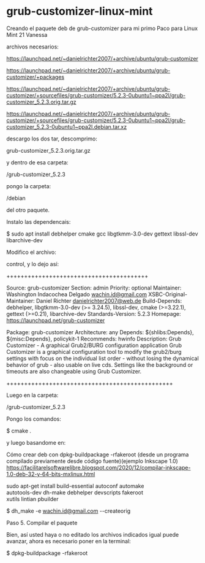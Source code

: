 # grub-customizer-linux-mint


Creando el paquete deb de grub-customizer para mi primo Paco para Linux Mint 21 Vanessa

archivos necesarios:

https://launchpad.net/~danielrichter2007/+archive/ubuntu/grub-customizer

https://launchpad.net/~danielrichter2007/+archive/ubuntu/grub-customizer/+packages

https://launchpad.net/~danielrichter2007/+archive/ubuntu/grub-customizer/+sourcefiles/grub-customizer/5.2.3-0ubuntu1~ppa2l/grub-customizer_5.2.3.orig.tar.gz

https://launchpad.net/~danielrichter2007/+archive/ubuntu/grub-customizer/+sourcefiles/grub-customizer/5.2.3-0ubuntu1~ppa2l/grub-customizer_5.2.3-0ubuntu1~ppa2l.debian.tar.xz

descargo los dos tar, descomprimo:

grub-customizer_5.2.3.orig.tar.gz

y dentro de esa carpeta:

/grub-customizer_5.2.3

pongo la carpeta:

/debian

del otro paquete.

Instalo las dependencais:

$ sudo apt install debhelper cmake gcc libgtkmm-3.0-dev gettext libssl-dev libarchive-dev

Modifico el archivo:

control, y lo dejo así:

++++++++++++++++++++++++++++++++++++++++

Source: grub-customizer
Section: admin
Priority: optional
Maintainer: Washington Indacochea Delgado <wachin.id@gmail.com>
XSBC-Original-Maintainer: Daniel Richter <danielrichter2007@web.de>
Build-Depends: debhelper, libgtkmm-3.0-dev (>= 3.24.5), libssl-dev, cmake (>=3.22.1), gettext (>=0.21), libarchive-dev
Standards-Version: 5.2.3
Homepage: https://launchpad.net/grub-customizer

Package: grub-customizer
Architecture: any
Depends: ${shlibs:Depends}, ${misc:Depends}, policykit-1
Recommends: hwinfo
Description: Grub Customizer - A graphical Grub2/BURG configuration application
 Grub Customizer is a graphical configuration tool to modify the grub2/burg
 settings with focus on the individual list order - without losing the
 dynamical behavior of grub - also usable on live cds.
 Settings like the background or timeouts are also changeable using
 Grub Customizer.

+++++++++++++++++++++++++++++++++++++++++++++++

Luego en la carpeta:

/grub-customizer_5.2.3

Pongo los comandos:

$ cmake .

y luego basandome en:

Cómo crear deb con dpkg-buildpackage -rfakeroot (desde un programa compilado previamente desde código fuente)(ejemplo Inkscape 1.0) 
https://facilitarelsoftwarelibre.blogspot.com/2020/12/compilar-inkscape-1.0-deb-32-y-64-bits-mxlinux.html



sudo apt-get install build-essential autoconf automake \
autotools-dev dh-make debhelper devscripts fakeroot \
xutils lintian pbuilder

$ dh_make -e wachin.id@gmail.com --createorig


Paso 5. Compilar el paquete

Bien, así usted haya o no editado los archivos indicados igual puede avanzar, ahora es necesario poner en la terminal:

$ dpkg-buildpackage -rfakeroot




